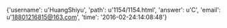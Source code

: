 {'username': u'HuangShiyu', 'path': u'1154/1154.html', 'answer': u'C', 'email': u'18801216815@163.com', 'time': '2016-02-24:14:08:48'}